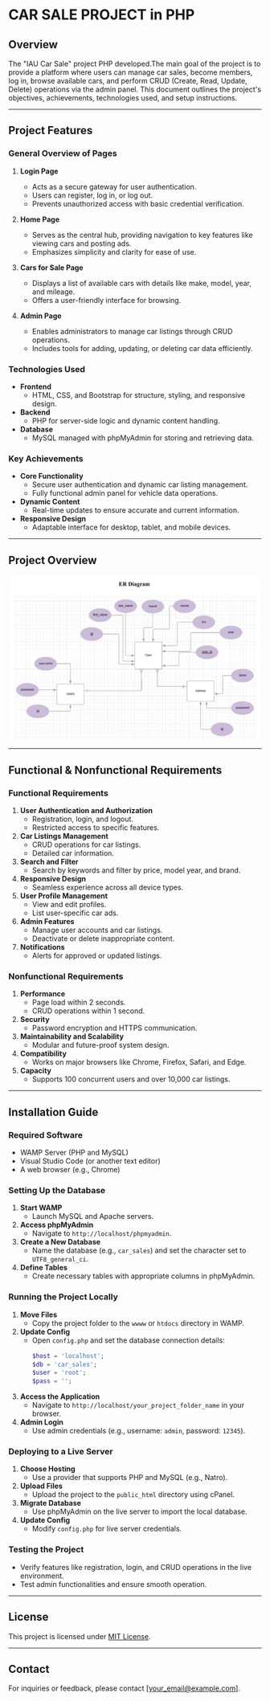 # CAR SALE PROJECT in PHP

## Overview
The "IAU Car Sale" project PHP developed.The main goal of the project is to provide a platform where users can manage car sales, become members, log in, browse available cars, and perform CRUD (Create, Read, Update, Delete) operations via the admin panel. This document outlines the project's objectives, achievements, technologies used, and setup instructions.

---

## Project Features

### General Overview of Pages
1. **Login Page**
   - Acts as a secure gateway for user authentication.
   - Users can register, log in, or log out.
   - Prevents unauthorized access with basic credential verification.

2. **Home Page**
   - Serves as the central hub, providing navigation to key features like viewing cars and posting ads.
   - Emphasizes simplicity and clarity for ease of use.

3. **Cars for Sale Page**
   - Displays a list of available cars with details like make, model, year, and mileage.
   - Offers a user-friendly interface for browsing.

4. **Admin Page**
   - Enables administrators to manage car listings through CRUD operations.
   - Includes tools for adding, updating, or deleting car data efficiently.

### Technologies Used
- **Frontend**
  - HTML, CSS, and Bootstrap for structure, styling, and responsive design.
- **Backend**
  - PHP for server-side logic and dynamic content handling.
- **Database**
  - MySQL managed with phpMyAdmin for storing and retrieving data.

### Key Achievements
- **Core Functionality**
  - Secure user authentication and dynamic car listing management.
  - Fully functional admin panel for vehicle data operations.
- **Dynamic Content**
  - Real-time updates to ensure accurate and current information.
- **Responsive Design**
  - Adaptable interface for desktop, tablet, and mobile devices.

---
## Project Overview
![Ekran görüntüsü](https://github.com/mehmetemingocen/IAUSaleACar/blob/main/ER_DIAGRAM.png)

---
## Functional & Nonfunctional Requirements

### Functional Requirements
1. **User Authentication and Authorization**
   - Registration, login, and logout.
   - Restricted access to specific features.
2. **Car Listings Management**
   - CRUD operations for car listings.
   - Detailed car information.
3. **Search and Filter**
   - Search by keywords and filter by price, model year, and brand.
4. **Responsive Design**
   - Seamless experience across all device types.
5. **User Profile Management**
   - View and edit profiles.
   - List user-specific car ads.
6. **Admin Features**
   - Manage user accounts and car listings.
   - Deactivate or delete inappropriate content.
7. **Notifications**
   - Alerts for approved or updated listings.

### Nonfunctional Requirements
1. **Performance**
   - Page load within 2 seconds.
   - CRUD operations within 1 second.
2. **Security**
   - Password encryption and HTTPS communication.
3. **Maintainability and Scalability**
   - Modular and future-proof system design.
4. **Compatibility**
   - Works on major browsers like Chrome, Firefox, Safari, and Edge.
5. **Capacity**
   - Supports 100 concurrent users and over 10,000 car listings.

---

## Installation Guide

### Required Software
- WAMP Server (PHP and MySQL)
- Visual Studio Code (or another text editor)
- A web browser (e.g., Chrome)

### Setting Up the Database
1. **Start WAMP**
   - Launch MySQL and Apache servers.
2. **Access phpMyAdmin**
   - Navigate to `http://localhost/phpmyadmin`.
3. **Create a New Database**
   - Name the database (e.g., `car_sales`) and set the character set to `UTF8_general_ci`.
4. **Define Tables**
   - Create necessary tables with appropriate columns in phpMyAdmin.

### Running the Project Locally
1. **Move Files**
   - Copy the project folder to the `wwww` or `htdocs` directory in WAMP.
2. **Update Config**
   - Open `config.php` and set the database connection details:
     ```php
     $host = 'localhost';
     $db = 'car_sales';
     $user = 'root';
     $pass = '';
     ```
3. **Access the Application**
   - Navigate to `http://localhost/your_project_folder_name` in your browser.
4. **Admin Login**
   - Use admin credentials (e.g., username: `admin`, password: `12345`).

### Deploying to a Live Server
1. **Choose Hosting**
   - Use a provider that supports PHP and MySQL (e.g., Natro).
2. **Upload Files**
   - Upload the project to the `public_html` directory using cPanel.
3. **Migrate Database**
   - Use phpMyAdmin on the live server to import the local database.
4. **Update Config**
   - Modify `config.php` for live server credentials.

### Testing the Project
- Verify features like registration, login, and CRUD operations in the live environment.
- Test admin functionalities and ensure smooth operation.

---

## License
This project is licensed under [MIT License](LICENSE).

---

## Contact
For inquiries or feedback, please contact [your_email@example.com].

